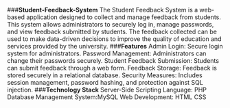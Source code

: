 ###**Student-Feedback-System**
The Student Feedback System is a web-based application designed to collect and manage feedback from students. This system allows administrators to securely log in, manage passwords, and view feedback submitted by students. The feedback collected can be used to make data-driven decisions to improve the quality of education and services provided by the university.
###**Features**
Admin Login:
  Secure login system for administrators.
Password Management:
  Administrators can change their passwords securely.
Student Feedback Submission:
  Students can submit feedback through a web form.
Feedback Storage:
  Feedback is stored securely in a relational database.
Security Measures:
  Includes session management, password hashing, and protection against SQL injection.
###**Technology Stack**
Server-Side Scripting Language: PHP
Database Management System:MySQL
Web Development:
HTML
CSS

